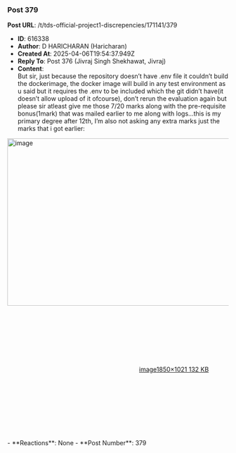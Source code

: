 ### Post 379
**Post URL**: /t/tds-official-project1-discrepencies/171141/379
- **ID**: 616338
- **Author**: D HARICHARAN  (Haricharan)
- **Created At**: 2025-04-06T19:54:37.949Z
- **Reply To**: Post 376 (Jivraj Singh Shekhawat, Jivraj)
- **Content**:  
  But sir, just because the repository doesn’t have .env file it couldn’t build the dockerimage, the docker image will build in any test environment as u said but it requires the .env to be included which the git didn’t have(it doesn’t allow upload of it ofcourse), don’t rerun the evaluation again but please sir atleast give me those 7/20 marks along with the pre-requisite bonus(1mark) that was mailed earlier to me along with logs…this is my primary degree after 12th, I’m also not asking any extra marks just the marks that i got earlier:<br>
<div class="lightbox-wrapper"><a class="lightbox" href="https://europe1.discourse-cdn.com/flex013/uploads/iitm/original/3X/1/6/16d50a2f5466ad8d9ed068b4af93899fe3295a4e.png" data-download-href="/uploads/short-url/3fYWhioqF0dVCW0CqLGyjCLCVMa.png?dl=1" title="image" rel="noopener nofollow ugc"><img src="https://europe1.discourse-cdn.com/flex013/uploads/iitm/optimized/3X/1/6/16d50a2f5466ad8d9ed068b4af93899fe3295a4e_2_690x380.png" alt="image" data-base62-sha1="3fYWhioqF0dVCW0CqLGyjCLCVMa" width="690" height="380" srcset="https://europe1.discourse-cdn.com/flex013/uploads/iitm/optimized/3X/1/6/16d50a2f5466ad8d9ed068b4af93899fe3295a4e_2_690x380.png, https://europe1.discourse-cdn.com/flex013/uploads/iitm/optimized/3X/1/6/16d50a2f5466ad8d9ed068b4af93899fe3295a4e_2_1035x570.png 1.5x, https://europe1.discourse-cdn.com/flex013/uploads/iitm/optimized/3X/1/6/16d50a2f5466ad8d9ed068b4af93899fe3295a4e_2_1380x760.png 2x" data-dominant-color="BBBBBB"><div class="meta"><svg class="fa d-icon d-icon-far-image svg-icon" aria-hidden="true"><use href="#far-image"></use></svg><span class="filename">image</span><span class="informations">1850×1021 132 KB</span><svg class="fa d-icon d-icon-discourse-expand svg-icon" aria-hidden="true"><use href="#discourse-expand"></use></svg></div></a></div>
- **Reactions**: None
- **Post Number**: 379

